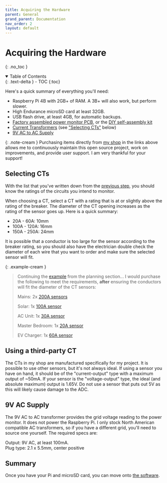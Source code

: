 ```yaml
---
title: Acquiring the Hardware
parent: General
grand_parent: Documentation
nav_order: 2
layout: default
---
```


# Acquiring the Hardware
{: .no_toc }

<details open markdown="block">
<summary>Table of Contents</summary>
{: .text-delta }
- TOC
{:toc}
</details>

Here's a quick summary of everything you'll need:

* Raspberry Pi 4B with 2GB+ of RAM. A 3B+ will also work, but perform slower.
* High Endurance microSD card at least 32GB.
* USB flash drive, at least 4GB, for automatic backups.
* [Factory assembled power monitor PCB](https://power-monitor.dalbrecht.tech/product/pre-soldered-pcb-v2/), or the [DIY self-assembly kit](https://power-monitor.dalbrecht.tech/product/diy-power-monitor-kit/)
* [Current Transformers](https://power-monitor.dalbrecht.tech/product-category/current-transformers/) (see ["Selecting CTs"](#selecting-cts) below)
* [9V AC to AC Supply](https://power-monitor.dalbrecht.tech/product/9v-ac-transformer-north-america-only/)


{: .note-cream }
Purchasing items directly from [my shop](https://power-monitor.dalbrecht.tech/) in the links above allows me to continuously maintain this open source project, work on improvements, and provide user support. I am very thankful for your support!


## Selecting CTs

With the list that you've written down from the [previous step](./create-your-plan), you should know the ratings of the circuits you intend to monitor.

When choosing a CT, select a CT with a rating that is at or slightly above the rating of the breaker.  The diameter of the CT opening increases as the rating of the sensor goes up. Here is a quick summary:

* 20A - 60A: 10mm
* 100A - 120A: 16mm
* 150A - 250A: 24mm

It is possible that a conductor is too large for the sensor according to the breaker rating, so you should also have the electrician double check the diameter of each wire that you want to order and make sure the selected sensor will fit.


{: .example-cream }
> Continuing the [example](/docs/general/create-your-plan#planning) from the planning section... I would purchase the following to meet the requirements, **after** ensuring the conductors will fit the diameter of the CT sensors:
> >
> Mains: 2x [200A sensors](https://power-monitor.dalbrecht.tech/product/sct-t24-200a-current-transformer-24mm/)
> >
> Solar: 1x [100A sensor](https://power-monitor.dalbrecht.tech/product/sct-t16-100a-current-transformer-16mm/)
> >
> AC Unit: 1x [30A sensor](https://power-monitor.dalbrecht.tech/product/sct-t10-30a-current-transformer-10mm/)
> >
> Master Bedroom: 1x [20A sensor](https://power-monitor.dalbrecht.tech/product/sct-t10/)
> >
> EV Charger: 1x [60A sensor](https://power-monitor.dalbrecht.tech/product/sct-t10-60a-current-transformer-10mm/)


## Using a third-party CT

The CTs in my shop are manufactured specifically for my project. It is possible to use other sensors, but it's not always ideal.  If using a sensor you have on hand, it should be of the "current-output" type with a maximum output of ~50mA.  If your sensor is the "voltage-output" type, the ideal (and absolute maximum) output is 1.65V.  Do not use a sensor that puts out 5V as this will likely cause damage to the ADC.


## 9V AC Supply

The 9V AC to AC transformer provides the grid voltage reading to the power monitor.  It does not power the Raspberry Pi.  I only stock North American compatible AC transformers, so if you have a different grid, you'll need to source one yourself.  The required specs are:

Output: 9V AC, at least 100mA. <br />
Plug type: 2.1 x 5.5mm, center positive


## Summary

Once you have your Pi and microSD card, you can move onto [the software](./install-the-software).